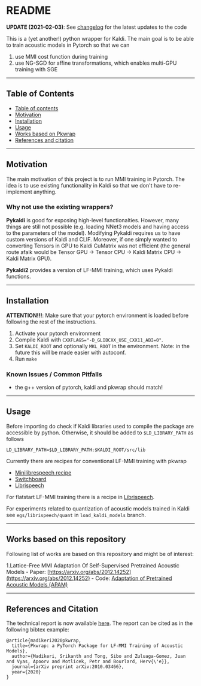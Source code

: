 # README

**UPDATE (2021-02-03)**: See [changelog](./CHANGELOG.md) for the latest updates to the code

This is a (yet another!) python wrapper for Kaldi. The main goal is to be able to train acoustic models in Pytorch
so that we can

1. use MMI cost function during training
2. use NG-SGD for affine transformations, which enables multi-GPU training with SGE

------------------------------------
Table of Contents
------------------------------------

<!--ts-->
   * [Table of contents](#table-of-contents)
   * [Motivation](#motivation)
   * [Installation](#installation)
   * [Usage](#usage)
   * [Works based on Pkwrap](#works-based-on-this-repository)
   * [References and citation](#references-and-citation)
<!--te-->

------------------------------------
Motivation
------------------------------------
The main motivation of this project is to run MMI training in Pytorch. The idea is to use existing
functionality in Kaldi so that we don't have to re-implement anything.

### Why not use the existing wrappers?

**Pykaldi** is good for exposing high-level functionalties. However, many things are still not possible (e.g.
loading NNet3 models and having access to the parameters of the model). Modifying Pykaldi requires us to have
custom versions of Kaldi and CLIF. Moreover, if one simply wanted to converting Tensors in GPU to Kaldi CuMatrix
was not efficient (the general route afaik would be Tensor GPU -> Tensor CPU -> Kaldi Matrix CPU -> Kaldi Matrix GPU).

**Pykaldi2** provides a version of LF-MMI training, which uses Pykaldi functions.

------------------------------------
Installation
------------------------------------
**ATTENTION!!!**: Make sure that your pytorch environment is loaded before following the rest of the instructions.

1. Activate your pytorch environment
2. Compile Kaldi with `CXXFLAGS="-D_GLIBCXX_USE_CXX11_ABI=0"`.
3. Set ``KALDI_ROOT`` and optionally ``MKL_ROOT`` in the environment. Note: in the future this will be made easier with autoconf.
4. Run ``make``

### Known Issues / Common Pitfalls

- the g++ version of pytorch, kaldi and pkwrap should match!

------------------------------------
Usage
------------------------------------
Before importing do check if Kaldi libraries used to compile the package are accessible by python.
Otherwise, it should be added to ``$LD_LIBRARY_PATH`` as follows

```
LD_LIBRARY_PATH=$LD_LIBRARY_PATH:$KALDI_ROOT/src/lib
```

Currently there are recipes for conventional LF-MMI training with
pkwrap

- [Minilibrespeech recipe](egs/mini_librespeech/s5/README.md)
- [Switchboard](egs/switchboard/v1/README.md)
- [Librispeech](egs/librispeech/v1/README.md)

For flatstart LF-MMI training there is a recipe in [Librispeech](egs/librispeech/v1/README.md).

For experiments related to quantization of acoustic models trained in Kaldi see ``egs/librispeech/quant`` in ``load_kaldi_models`` branch.

------------------------------------
Works based on this repository
------------------------------------
Following list of works are based on this repository and might be of interest:

1.Lattice-Free MMI Adaptation Of Self-Supervised Pretrained Acoustic Models
    - Paper: [https://arxiv.org/abs/2012.14252](https://arxiv.org/abs/2012.14252)
    - Code: [Adaptation of Pretrained Acoustic Models (APAM)](https://github.com/idiap/apam)

------------------------------------
References and Citation
------------------------------------
The technical report is now available [here](https://arxiv.org/abs/2010.03466). The report can
be cited as in the following bibtex example:

```
@article{madikeri2020pkwrap,
  title={Pkwrap: a PyTorch Package for LF-MMI Training of Acoustic Models},
  author={Madikeri, Srikanth and Tong, Sibo and Zuluaga-Gomez, Juan and Vyas, Apoorv and Motlicek, Petr and Bourlard, Herv{\'e}},
  journal={arXiv preprint arXiv:2010.03466},
  year={2020}
}
```
